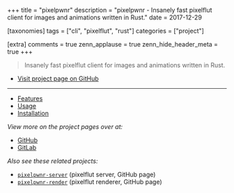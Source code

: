 +++
title = "pixelpwnr"
description = "pixelpwnr - Insanely fast pixelflut client for images and animations written in Rust."
date = 2017-12-29

[taxonomies]
tags = ["cli", "pixelflut", "rust"]
categories = ["project"]

[extra]
comments = true
zenn_applause = true
zenn_hide_header_meta = true
+++

> Insanely fast pixelflut client for images and animations written in Rust.

- [Visit project page on GitHub][github]

---

- [Features](https://github.com/timvisee/pixelpwnr/#features)
- [Usage](https://github.com/timvisee/pixelpwnr/#usage)
- [Installation](https://github.com/timvisee/pixelpwnr/#installation)

_View more on the project pages over at:_

- [GitHub][github]
- [GitLab][gitlab]

_Also see these related projects:_

- [`pixelpwnr-server`](https://github.com/timvisee/pixelpwnr-server) <span class="muted">(pixelflut server, GitHub page)</span>
- [`pixelpwnr-render`](https://github.com/timvisee/pixelpwnr-render) <span class="muted">(pixelflut renderer, GitHub page)</span>

[github]: https://github.com/timvisee/pixelpwnr
[gitlab]: https://gitlab.com/timvisee/pixelpwnr
